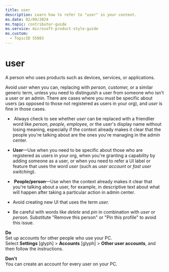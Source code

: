 ```yaml
---
title: user
description: Learn how to refer to "user" in your content.
ms.date: 02/09/2024
ms.topic: contributor-guide
ms.service: microsoft-product-style-guide
ms.custom:
  - TopicID 55083
---
```



# user

A person who uses products such as devices, services, or applications.​

Avoid *user* when you can, replacing with *person, customer,* or a similar generic term, unless you need to distinguish a user from someone who isn't a user or an admin. There are cases where you must be specific about users (as opposed to those not registered as users in your org), and *user* is fine in those cases.

- ​ ​Always check to see whether *user* can be replaced with a friendlier word like *person, people, employee,* or the user's display name without losing meaning, especially if the context already makes it clear that the people you're talking about are the ones you're managing in the admin center.

- **User**—Use when you need to be specific about those who are registered as users in your org, when you're granting a capability by adding someone as a user, or when you need to refer a UI label or feature that uses the word *user* (such as *user account* or *fast user switching*).

- ​ **People/person**—Use when the context already makes it clear that you're talking about a user, for example, in descriptive text about what will happen after taking a particular action in admin center.

- Avoid creating new UI that uses the term *user.*

- Be careful with words like *delete* and *pin* in combination with *user* or *person.* Substitute "Remove this person" or "Pin this profile" to avoid this issue.

**Do**  
Set up accounts for other people who use your PC.  
Select **Settings** [glyph] > **Accounts** [glyph] > **Other user accounts**, and then follow the instructions.

**Don't**  
You can create an account for every user on your PC.

